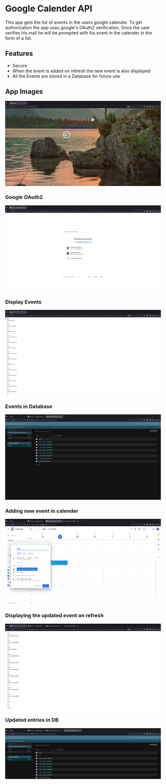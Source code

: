 # Google Calender API

This app gets the list of events in the users google calender. To get authorization the app uses google's
OAuth2 verification. Once the user verifies his mail he will be prompted with his event in the calender in the
form of a list.

## Features
<ul>
    <li> Secure </li>
    <li> When the event is added on refresh the new event is also displayed </li>
    <li> All the Events are stored in a Database for future use </li>
</ul>


## App Images
![Start page](app-images/landing-page.png)

### Google OAuth2
![Google OAuth2](app-images/google-oAuth2.png)

### Display Events
![Display Events](app-images/Display-Events.png)

### Events in Database
![Events in Database](app-images/Events-in-DB.png)

### Adding new event in calender
![Adding new event in calender](app-images/Adding-new-Event.png)

### Displaying the updated event on refresh
![Displaying the updated event on refresh](app-images/Event-added-on-refresh.png)

### Updated entries in DB
![Updated entries in DB](app-images/DB-updated-on-refresh.png)
